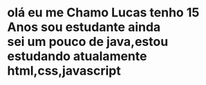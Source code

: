 # olá eu me Chamo Lucas tenho 15 Anos sou estudante ainda<br> sei um pouco de java,estou estudando atualamente html,css,javascript

